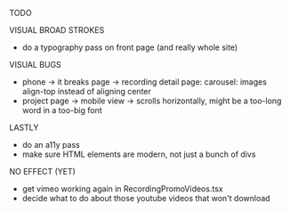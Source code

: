 TODO

VISUAL BROAD STROKES
- do a typography pass on front page (and really whole site)

VISUAL BUGS
- phone → it breaks page → recording detail page: carousel: images align-top instead of aligning center
- project page → mobile view → scrolls horizontally, might be a too-long word in a too-big font

LASTLY
- do an a11y pass
- make sure HTML elements are modern, not just a bunch of divs

NO EFFECT (YET)
- get vimeo working again in RecordingPromoVideos.tsx
- decide what to do about those youtube videos that won't download